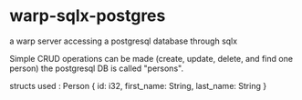 # warp-sqlx-postgres
a warp server accessing a postgresql database through sqlx

Simple CRUD operations can be made (create, update, delete, and find one person)
the postgresql DB is called "persons".

structs used : 
Person {
  id: i32,
  first_name: String,
  last_name: String
}

